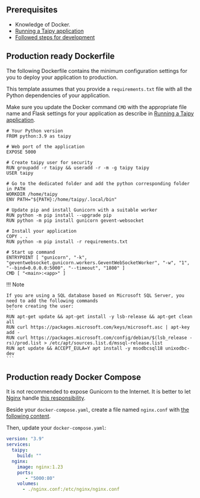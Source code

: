 ## Prerequisites

- Knowledge of Docker.
- [Running a Taipy application](../../run/index.md)
- [Followed steps for development](development.md)


## Production ready Dockerfile

The following Dockerfile contains the minimum configuration settings for you to deploy your application to
production.

This template assumes that you provide a `requirements.txt` file with all the Python dependencies of your
application.

Make sure you update the Docker command `CMD` with the appropriate file name and Flask settings for your
application as describe in [Running a Taipy application](../../run/index.md).

```
# Your Python version
FROM python:3.9 as taipy

# Web port of the application
EXPOSE 5000

# Create taipy user for security
RUN groupadd -r taipy && useradd -r -m -g taipy taipy
USER taipy

# Go to the dedicated folder and add the python corresponding folder in PATH
WORKDIR /home/taipy
ENV PATH="${PATH}:/home/taipy/.local/bin"

# Update pip and install Gunicorn with a suitable worker
RUN python -m pip install --upgrade pip
RUN python -m pip install gunicorn gevent-websocket

# Install your application
COPY . .
RUN python -m pip install -r requirements.txt

# Start up command
ENTRYPOINT [ "gunicorn", "-k", "geventwebsocket.gunicorn.workers.GeventWebSocketWorker", "-w", "1", "--bind=0.0.0.0:5000", "--timeout", "1800" ]
CMD [ "<main>:<app>" ]
```

!!! Note

    If you are using a SQL database based on Microsoft SQL Server, you need to add the following commands
    before creating the user:
    ```
    RUN apt-get update && apt-get install -y lsb-release && apt-get clean all
    RUN curl https://packages.microsoft.com/keys/microsoft.asc | apt-key add -
    RUN curl https://packages.microsoft.com/config/debian/$(lsb_release -rs)/prod.list > /etc/apt/sources.list.d/mssql-release.list
    RUN apt update && ACCEPT_EULA=Y apt install -y msodbcsql18 unixodbc-dev
    ```

## Production ready Docker Compose

It is not recommended to expose Gunicorn to the Internet. It is better to let [Nginx](https://nginx.org)
handle [this responsibility](https://docs.gunicorn.org/en/stable/deploy.html).

Beside your `docker-compose.yaml`, create a file named `nginx.conf` with
[the following content](./nginx.conf).

Then, update your `docker-compose.yaml`:
```yaml
version: "3.9"
services:
  taipy:
    build: ""
  nginx:
    image: nginx:1.23
    ports:
       - "5000:80"
    volumes:
      - ./nginx.conf:/etc/nginx/nginx.conf
```

